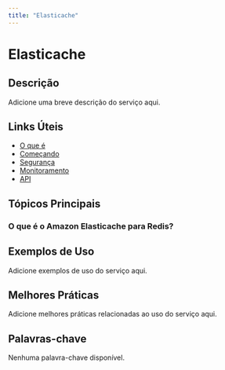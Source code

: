 ```yaml
---
title: "Elasticache"
---
```


# Elasticache

## Descrição

Adicione uma breve descrição do serviço aqui.

## Links Úteis

- [O que é](https://docs.aws.amazon.com/AmazonElastiCache/latest/UserGuide/WhatIs.html)
- [Começando](https://docs.aws.amazon.com/AmazonElastiCache/latest/UserGuide/GettingStarted.html)
- [Segurança](https://docs.aws.amazon.com/AmazonElastiCache/latest/UserGuide/Security.html)
- [Monitoramento](https://docs.aws.amazon.com/AmazonElastiCache/latest/UserGuide/Monitoring.html)
- [API](https://docs.aws.amazon.com/AmazonElastiCache/latest/UserGuide/API.html)

## Tópicos Principais

### O que é o Amazon Elasticache para Redis?

## Exemplos de Uso

Adicione exemplos de uso do serviço aqui.

## Melhores Práticas

Adicione melhores práticas relacionadas ao uso do serviço aqui.

## Palavras-chave

Nenhuma palavra-chave disponível.
